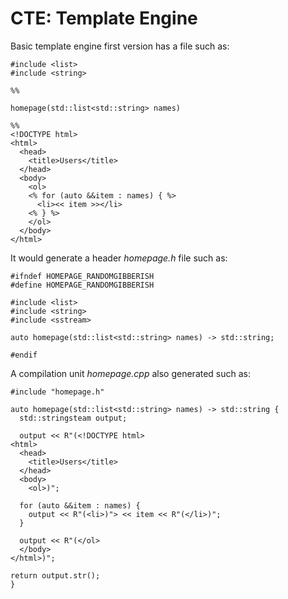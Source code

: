 CTE: Template Engine
========================

Basic template engine first version has a file such as:

    #include <list>
    #include <string>

    %%

    homepage(std::list<std::string> names)

    %%
    <!DOCTYPE html>
    <html>
      <head>
        <title>Users</title>
      </head>
      <body>
        <ol>
        <% for (auto &&item : names) { %>
          <li><< item >></li>
        <% } %>
        </ol>
      </body>
    </html>

It would generate a header *homepage.h* file such as:

    #ifndef HOMEPAGE_RANDOMGIBBERISH
    #define HOMEPAGE_RANDOMGIBBERISH

    #include <list>
    #include <string>
    #include <sstream>

    auto homepage(std::list<std::string> names) -> std::string;

    #endif

A compilation unit *homepage.cpp* also generated such as:

    #include "homepage.h"

    auto homepage(std::list<std::string> names) -> std::string {
      std::stringsteam output;

      output << R"(<!DOCTYPE html>
    <html>
      <head>
        <title>Users</title>
      </head>
      <body>
        <ol>)";

      for (auto &&item : names) {
        output << R"(<li>)"> << item << R"(</li>)";
      }

      output << R"(</ol>
      </body>
    </html>)";

    return output.str();
    }


